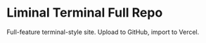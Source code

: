 # Liminal Terminal Full Repo

Full-feature terminal-style site. Upload to GitHub, import to Vercel.
